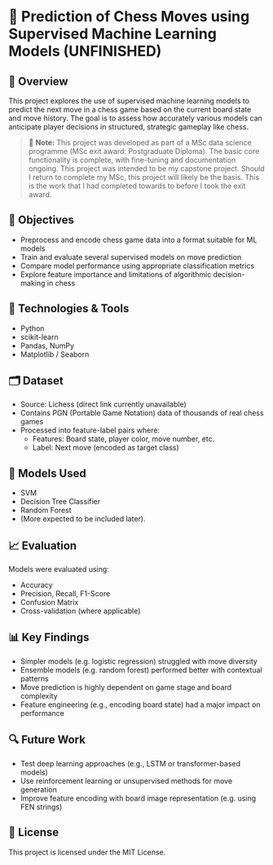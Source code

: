 # 🧠 Prediction of Chess Moves using Supervised Machine Learning Models (UNFINISHED)

## 📌 Overview
This project explores the use of supervised machine learning models to predict the next move in a chess game based on the current board state and move history. The goal is to assess how accurately various models can anticipate player decisions in structured, strategic gameplay like chess.

> 🧾 **Note:** This project was developed as part of a MSc data science programme (MSc exit award: Postgraduate Diploma). The basic core functionality is complete, with fine-tuning and documentation ongoing. This project was intended to be my capstone project. Should I return to complete my MSc, this project will likely be the basis. This is the work that I had completed towards to before I took the exit award.

## 🎯 Objectives
- Preprocess and encode chess game data into a format suitable for ML models  
- Train and evaluate several supervised models on move prediction  
- Compare model performance using appropriate classification metrics  
- Explore feature importance and limitations of algorithmic decision-making in chess

## 🧰 Technologies & Tools
- Python
- scikit-learn
- Pandas, NumPy
- Matplotlib / Seaborn

## 🗂️ Dataset
- Source: Lichess (direct link currently unavailable)
- Contains PGN (Portable Game Notation) data of thousands of real chess games  
- Processed into feature-label pairs where:
  - Features: Board state, player color, move number, etc.
  - Label: Next move (encoded as target class)

## 🧪 Models Used
- SVM 
- Decision Tree Classifier  
- Random Forest
- (More expected to be included later).

## 📈 Evaluation
Models were evaluated using:
- Accuracy  
- Precision, Recall, F1-Score  
- Confusion Matrix  
- Cross-validation (where applicable)

## 📊 Key Findings
- Simpler models (e.g. logistic regression) struggled with move diversity  
- Ensemble models (e.g. random forest) performed better with contextual patterns  
- Move prediction is highly dependent on game stage and board complexity  
- Feature engineering (e.g., encoding board state) had a major impact on performance


## 🔍 Future Work
- Test deep learning approaches (e.g., LSTM or transformer-based models)  
- Use reinforcement learning or unsupervised methods for move generation  
- Improve feature encoding with board image representation (e.g. using FEN strings)

## 📜 License
This project is licensed under the MIT License.
